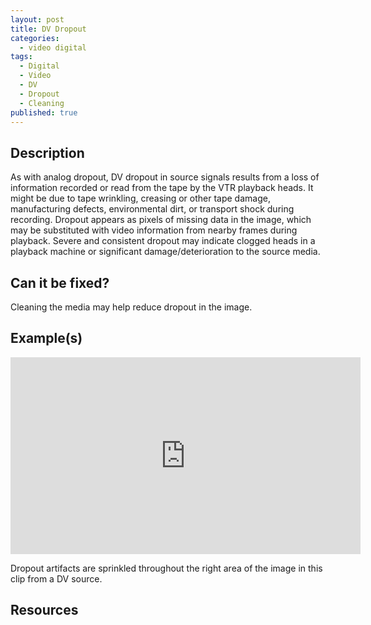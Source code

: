 ```yaml
---
layout: post
title: DV Dropout
categories:
  - video digital
tags:
  - Digital
  - Video
  - DV
  - Dropout
  - Cleaning
published: true
---
```

## Description

As with analog dropout, DV dropout in source signals results from a loss of information recorded or read from the tape by the VTR playback heads. It might be due to tape wrinkling, creasing or other tape damage, manufacturing defects, environmental dirt, or transport shock during recording. Dropout appears as pixels of missing data in the image, which may be substituted with video information from nearby frames during playback. Severe and consistent dropout may indicate clogged heads in a playback machine or significant damage/deterioration to the source media.

## Can it be fixed?

Cleaning the media may help reduce dropout in the image.

## Example(s)

<iframe src="https://archive.org/details/AVAA.DVDropout.mp4" width="560" height="315" frameborder="0" webkitallowfullscreen="true" mozallowfullscreen="true" allowfullscreen></iframe>

Dropout artifacts are sprinkled throughout the right area of the image in this clip from a DV source.

## Resources
